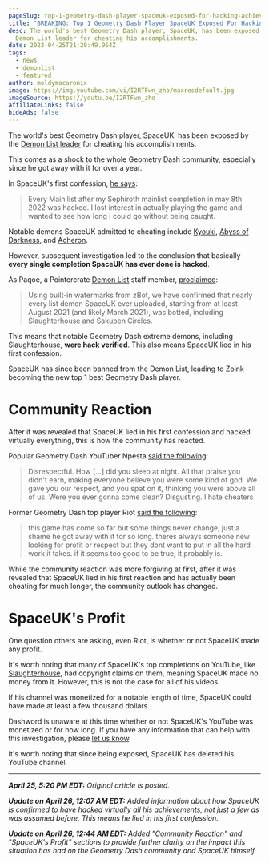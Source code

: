 ```yaml
---
pageSlug: top-1-geometry-dash-player-spaceuk-exposed-for-hacking-achievements
title: "BREAKING: Top 1 Geometry Dash Player SpaceUK Exposed For Hacking Achievements"
desc: The world's best Geometry Dash player, SpaceUK, has been exposed by the
  Demon List leader for cheating his accomplishments.
date: 2023-04-25T21:20:49.954Z
tags:
  - news
  - demonlist
  - featured
author: moldymacaronix
image: https://img.youtube.com/vi/I2RTFwn_zho/maxresdefault.jpg
imageSource: https://youtu.be/I2RTFwn_zho
affiliateLinks: false
hideAds: false
---
```

The world's best Geometry Dash player, SpaceUK, has been exposed by the [Demon List leader](https://youtu.be/I2RTFwn_zho) for cheating his accomplishments.

This comes as a shock to the whole Geometry Dash community, especially since he got away with it for over a year.

In SpaceUK's first confession, [he says](https://twitter.com/spadeuk/status/1650961282508419080):

> Every Main list after my Sephiroth mainlist completion in may 8th 2022 was hacked. I lost interest in actually playing the game and wanted to see how long i could go without being caught.

Notable demons SpaceUK admitted to cheating include [Kyouki](/posts/geometry-dash-kyouki-new-top-3-extreme-demon-explained/), [Abyss of Darkness](/posts/geometry-dash-levels-top-10-hardest-extreme-demons-2022/), and [Acheron](/posts/breaking-acheron-takes-1-spot-on-geometry-dash-demonlist/).

However, subsequent investigation led to the conclusion that basically **every single completion SpaceUK has ever done is hacked**.

As Paqoe, a Pointercrate [Demon List](/posts/geometry-dash-demon-list-where-to-find-the-hardest-demons/) staff member, [proclaimed](https://twitter.com/zoe_bve/status/1651063152539488256):

> Using built-in watermarks from zBot, we have confirmed that nearly every list demon SpaceUK ever uploaded, starting from at least August 2021 (and likely March 2021), was botted, including Slaughterhouse and Sakupen Circles.

This means that notable Geometry Dash extreme demons, including Slaughterhouse, **were hack verified**. This also means SpaceUK lied in his first confession.

SpaceUK has since been banned from the Demon List, leading to Zoink becoming the new top 1 best Geometry Dash player.

# Community Reaction

After it was revealed that SpaceUK lied in his first confession and hacked virtually everything, this is how the community has reacted.

Popular Geometry Dash YouTuber Npesta [said the following](https://twitter.com/zNpesta__/status/1651073263689256962):

> Disrespectful. How [...] did you sleep at night. All that praise you didn't earn, making everyone believe you were some kind of god. We gave you our respect, and you spat on it, thinking you were above all of us. Were you ever gonna come clean? Disgusting. I hate cheaters

Former Geometry Dash top player Riot [said the following](https://twitter.com/xriott/status/1651081124712464385?s=20):

> this game has come so far but some things never change, just a shame he got away with it for so long. theres always someone new looking for profit or respect but they dont want to put in all the hard work it takes. if it seems too good to be true, it probably is.

While the community reaction was more forgiving at first, after it was revealed that SpaceUK lied in his first reaction and has actually been cheating for much longer, the community outlook has changed.

# SpaceUK's Profit

One question others are asking, even Riot, is whether or not SpaceUK made any profit.

It's worth noting that many of SpaceUK's top completions on YouTube, like [Slaughterhouse](/posts/geometry-dash-slaughterhouse-top-1/), had copyright claims on them, meaning SpaceUK made no money from it. However, this is not the case for all of his videos.

If his channel was monetized for a notable length of time, SpaceUK could have made at least a few thousand dollars.

Dashword is unaware at this time whether or not SpaceUK's YouTube was monetized or for how long. If you have any information that can help with this investigation, please [let us know](/contact/).

It's worth noting that since being exposed, SpaceUK has deleted his YouTube channel.

---

_**April 25, 5:20 PM EDT:** Original article is posted._

_**Update on April 26, 12:07 AM EDT:** Added information about how SpaceUK is confirmed to have hacked virtually all his achievements, not just a few as was assumed before. This means he lied in his first confession._

_**Update on April 26, 12:44 AM EDT:** Added "Community Reaction" and "SpaceUK's Profit" sections to provide further clarity on the impact this situation has had on the Geometry Dash community and SpaceUK himself._